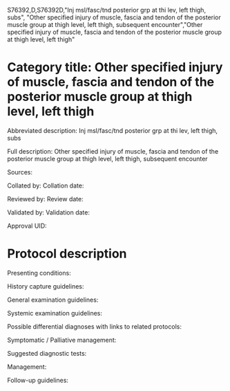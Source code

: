 S76392,D,S76392D,"Inj msl/fasc/tnd posterior grp at thi lev, left thigh, subs", "Other specified injury of muscle, fascia and tendon of the posterior muscle group at thigh level, left thigh, subsequent encounter","Other specified injury of muscle, fascia and tendon of the posterior muscle group at thigh level, left thigh"
# Category title: Other specified injury of muscle, fascia and tendon of the posterior muscle group at thigh level, left thigh

Abbreviated description: Inj msl/fasc/tnd posterior grp at thi lev, left thigh, subs

Full description: Other specified injury of muscle, fascia and tendon of the posterior muscle group at thigh level, left thigh, subsequent encounter

Sources:

Collated by:
Collation date:

Reviewed by:
Review date:

Validated by:
Validation date:

Approval UID:

# Protocol description

Presenting conditions:

History capture guidelines:

General examination guidelines:

Systemic examination guidelines:

Possible differential diagnoses with links to related protocols:

Symptomatic / Palliative management:

Suggested diagnostic tests:

Management:

Follow-up guidelines:
